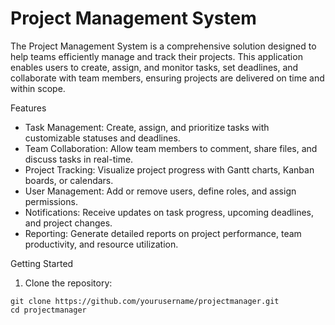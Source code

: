 # Project Management System

The Project Management System is a comprehensive solution designed to help teams efficiently manage and track their projects. This application enables users to create, assign, and monitor tasks, set deadlines, and collaborate with team members, ensuring projects are delivered on time and within scope.

Features

- Task Management: Create, assign, and prioritize tasks with customizable statuses and deadlines.
- Team Collaboration: Allow team members to comment, share files, and discuss tasks in real-time.
- Project Tracking: Visualize project progress with Gantt charts, Kanban boards, or calendars.
- User Management: Add or remove users, define roles, and assign permissions.
- Notifications: Receive updates on task progress, upcoming deadlines, and project changes.
- Reporting: Generate detailed reports on project performance, team productivity, and resource utilization.

Getting Started

1. Clone the repository:

```
git clone https://github.com/yourusername/projectmanager.git
cd projectmanager
```
